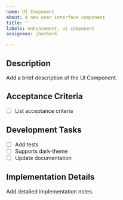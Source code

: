 ```yaml
---
name: UI Component
about: A new user interface component
title: ''
labels: enhancement, ui component
assignees: jhorback

---
```


## Description
Add a brief description of the UI Component.

## Acceptance Criteria
 - [ ] List acceptance criteria

## Development Tasks
- [ ] Add tests
- [ ] Supports dark-theme
- [ ] Update documentation

## Implementation Details
Add detailed implementation notes.
